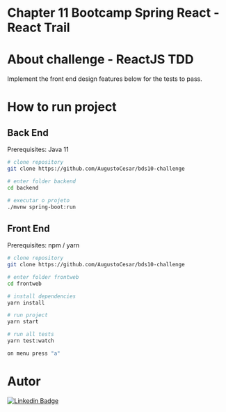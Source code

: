 # Chapter 11 Bootcamp Spring React - React Trail 

# About challenge - ReactJS TDD

Implement the front end design features below for the tests to pass.

# How to run project

## Back End
Prerequisites: Java 11

```bash
# clone repository
git clone https://github.com/AugustoCesar/bds10-challenge

# enter folder backend
cd backend

# executar o projeto
./mvnw spring-boot:run
```

## Front End
Prerequisites: npm / yarn

```bash
# clone repository
git clone https://github.com/AugustoCesar/bds10-challenge

# enter folder frontweb
cd frontweb

# install dependencies
yarn install

# run project
yarn start

# run all tests
yarn test:watch

on menu press "a"
```


# Autor

[![Linkedin Badge](https://img.shields.io/badge/augusto&nbsp;cesar-%230077B5.svg?&style=for-the-badge&logo=linkedin&logoColor=white)](https://www.linkedin.com/in/augusto-cesar-fn/)

